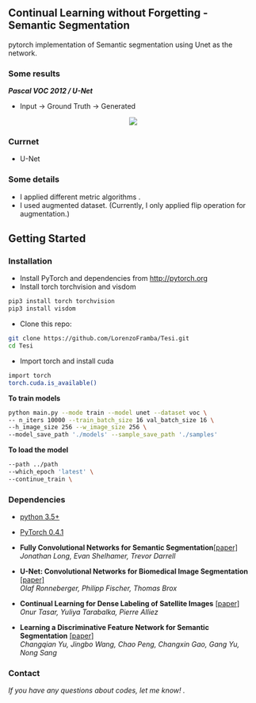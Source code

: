 ## Continual Learning without Forgetting - Semantic Segmentation

pytorch implementation of Semantic segmentation using Unet as the network. 

### Some results 
***Pascal VOC 2012 / U-Net***
- Input -> Ground Truth -> Generated
<p align='center'>  
  <img src='preview.gif' />
</p>

### Currnet
- U-Net

### Some details

* I applied different metric algorithms .
* I used augmented dataset. (Currently, I only applied flip operation for augmentation.)


## Getting Started
### Installation
- Install PyTorch and dependencies from http://pytorch.org
- Install torch torchvision and visdom


```bash
pip3 install torch torchvision
pip3 install visdom
```

- Clone this repo:
```bash
git clone https://github.com/LorenzoFramba/Tesi.git
cd Tesi
```

- Import torch and install cuda
```bash
import torch 
torch.cuda.is_available()
```
**To train models**

```bash
python main.py --mode train --model unet --dataset voc \
-- n_iters 10000 --train_batch_size 16 val_batch_size 16 \
--h_image_size 256 --w_image_size 256 \
--model_save_path './models' --sample_save_path './samples'
```

**To load the model**
```bash
--path ../path
--which_epoch 'latest' \
--continue_train \
```

### Dependencies
* [python 3.5+](https://www.continuum.io/downloads)
* [PyTorch 0.4.1](http://pytorch.org/)




* **Fully Convolutional Networks for Semantic Segmentation**[\[paper\]](https://people.eecs.berkeley.edu/~jonlong/long_shelhamer_fcn.pdf) <br/>
  *Jonathan Long, Evan Shelhamer, Trevor Darrell*
* **U-Net: Convolutional Networks for Biomedical Image Segmentation** [\[paper\]](https://arxiv.org/abs/1505.04597) <br/>
  *Olaf Ronneberger, Philipp Fischer, Thomas Brox*
* **Continual Learning for Dense Labeling of Satellite Images** [\[paper\]](https://hal.inria.fr/hal-02276543/document) <br/>
  *Onur Tasar, Yuliya Tarabalka, Pierre Alliez*
* **Learning a Discriminative Feature Network for Semantic Segmentation** [\[paper\]](http://openaccess.thecvf.com/content_cvpr_2018/CameraReady/0632.pdf) <br/>
  *Changqian Yu, Jingbo Wang, Chao Peng, Changxin Gao, Gang Yu, Nong Sang*
  
  
  
### Contact
*If you have any questions about codes, let me know! .*
